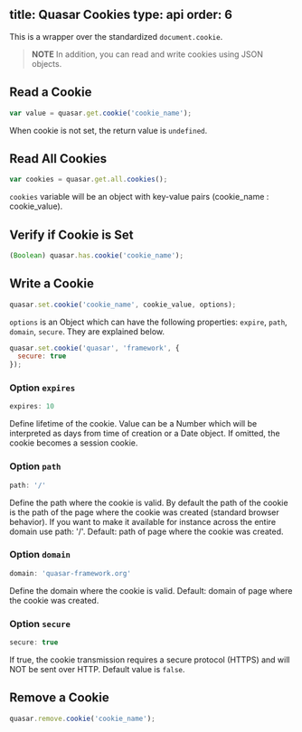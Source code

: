 title: Quasar Cookies
type: api
order: 6
---
This is a wrapper over the standardized `document.cookie`.

> **NOTE**
> In addition, you can read and write cookies using JSON objects.

## Read a Cookie
``` js
var value = quasar.get.cookie('cookie_name');
```
When cookie is not set, the return value is `undefined`.

## Read All Cookies
``` js
var cookies = quasar.get.all.cookies();
```
`cookies` variable will be an object with key-value pairs (cookie_name : cookie_value).

## Verify if Cookie is Set
``` js
(Boolean) quasar.has.cookie('cookie_name');
```

## Write a Cookie
``` js
quasar.set.cookie('cookie_name', cookie_value, options);
```

`options` is an Object which can have the following properties: `expire`, `path`, `domain`, `secure`. They are explained below.

``` js
quasar.set.cookie('quasar', 'framework', {
  secure: true
});
```

### Option `expires`
``` js
expires: 10
```
Define lifetime of the cookie. Value can be a Number which will be interpreted as days from time of creation or a Date object. If omitted, the cookie becomes a session cookie.

### Option `path`
``` js
path: '/'
```
Define the path where the cookie is valid. By default the path of the cookie is the path of the page where the cookie was created (standard browser behavior). If you want to make it available for instance across the entire domain use path: '/'. Default: path of page where the cookie was created.

### Option `domain`
``` js
domain: 'quasar-framework.org'
```
Define the domain where the cookie is valid. Default: domain of page where the cookie was created.

### Option `secure`
``` js
secure: true
```
If true, the cookie transmission requires a secure protocol (HTTPS) and will NOT be sent over HTTP. Default value is `false`.

## Remove a Cookie
``` js
quasar.remove.cookie('cookie_name');
```
